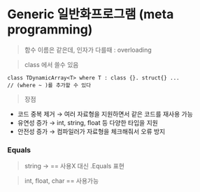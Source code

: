 # Generic 일반화프로그램 (meta programming)
> 함수 이름은 같은데, 인자가 다를때 : overloading

> class 에서 쓸수 있음
```
class TDynamicArray<T> where T : class {}. struct{} ...
// (where ~ )를 추가할 수 있다
```
> 장점
  - 코드 중복 제거 → 여러 자료형을 지원하면서 같은 코드를 재사용 가능
  - 유연성 증가 → int, string, float 등 다양한 타입을 지원
  - 안전성 증가 → 컴파일러가 자료형을 체크해줘서 오류 방지
### Equals
> string -> == 사용X 대신 .Equals 표현

> int, float, char == 사용가능
